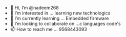 - 👋 Hi, I’m @nadeem268
- 👀 I’m interested in ... learning new technologics
- 🌱 I’m currently learning ... Embedded firmware
- 💞️ I’m looking to collaborate on ...c languages code's
- 📫 How to reach me ... 9568443093

<!---
nadeem268/nadeem268 is a ✨ special ✨ repository because its `README.md` (this file) appears on your GitHub profile.
You can click the Preview link to take a look at your changes.
--->
